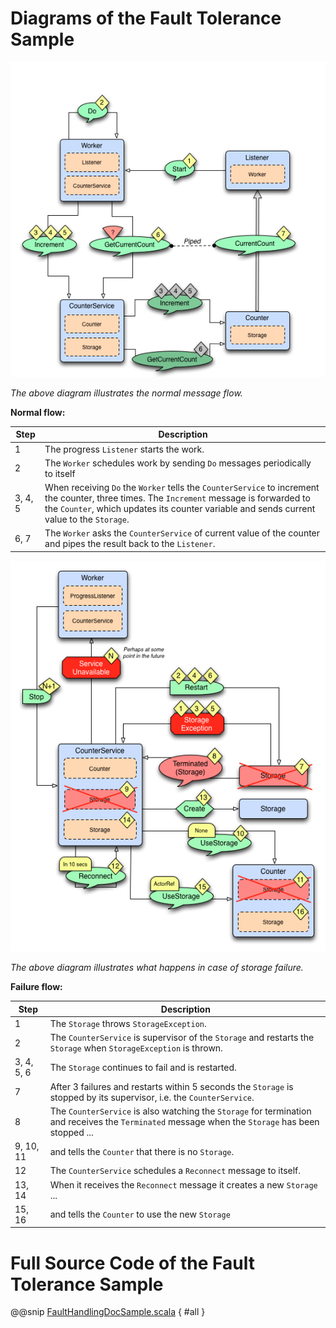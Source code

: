 
<a id="fault-tolerance-sample-scala"></a>
# Diagrams of the Fault Tolerance Sample

![faulttolerancesample-normal-flow.png](../images/faulttolerancesample-normal-flow.png)

*The above diagram illustrates the normal message flow.*

**Normal flow:**

|Step    | Description                                                                                                                                                                                                                           |
|--------|---------------------------------------------------------------------------------------------------------------------------------------------------------------------------------------------------------------------------------------|
|1       | The progress `Listener` starts the work.                                                                                                                                                                                              |
|2       | The `Worker` schedules work by sending `Do` messages periodically to itself                                                                                                                                                           |
|3, 4, 5 | When receiving `Do` the `Worker` tells the `CounterService` to increment the counter, three times. The `Increment` message is forwarded to the `Counter`, which updates its counter variable and sends current value to the `Storage`.|
|6, 7    | The `Worker` asks the `CounterService` of current value of the counter and pipes the result back to the `Listener`.                                                                                                                   |

![faulttolerancesample-failure-flow.png](../images/faulttolerancesample-failure-flow.png)

*The above diagram illustrates what happens in case of storage failure.*

**Failure flow:**

|Step       | Description                                                                                                                                      |
|-----------|--------------------------------------------------------------------------------------------------------------------------------------------------|
|1          | The `Storage` throws `StorageException`.                                                                                                         |
|2          | The `CounterService` is supervisor of the `Storage` and restarts the `Storage` when `StorageException` is thrown.                                |
|3, 4, 5, 6 | The `Storage` continues to fail and is restarted.                                                                                                |
|7          | After 3 failures and restarts within 5 seconds the `Storage` is stopped by its supervisor, i.e. the `CounterService`.                            |
|8          | The `CounterService` is also watching the `Storage` for termination and receives the `Terminated` message when the `Storage` has been stopped ...|
|9, 10, 11  | and tells the `Counter` that there is no `Storage`.                                                                                              |
|12         | The `CounterService` schedules a `Reconnect` message to itself.                                                                                  |
|13, 14     | When it receives the `Reconnect` message it creates a new `Storage` ...                                                                          |
|15, 16     | and tells the `Counter` to use the new `Storage`                                                                                                 |

# Full Source Code of the Fault Tolerance Sample

@@snip [FaultHandlingDocSample.scala](code/docs/actor/FaultHandlingDocSample.scala) { #all }
